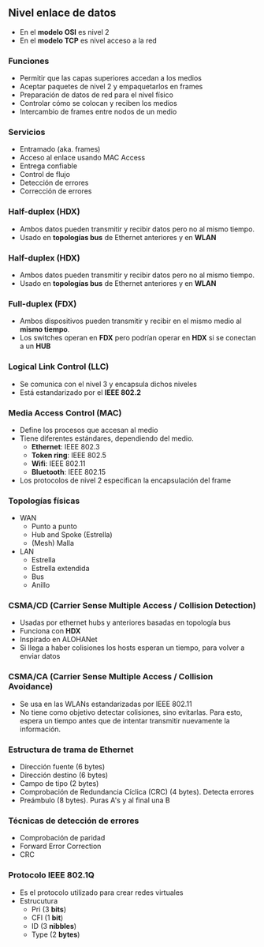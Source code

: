 ## Nivel enlace de datos

- En el **modelo OSI** es nivel 2
- En el **modelo TCP** es nivel acceso a la red

### Funciones
- Permitir que las capas superiores accedan a los medios
- Aceptar paquetes de nivel 2 y empaquetarlos en frames
- Preparación de datos de red para el nivel físico
- Controlar cómo se colocan y reciben los medios
- Intercambio de frames entre nodos de un medio

### Servicios

- Entramado (aka. frames)
- Acceso al enlace usando MAC Access
- Entrega confiable
- Control de flujo
- Detección de errores
- Corrección de errores

### Half-duplex (HDX)

- Ambos datos pueden transmitir y recibir datos pero no al mismo tiempo.
- Usado en **topologías bus** de Ethernet anteriores y en **WLAN**

### Half-duplex (HDX)

- Ambos datos pueden transmitir y recibir datos pero no al mismo tiempo.
- Usado en **topologías bus** de Ethernet anteriores y en **WLAN**

### Full-duplex (FDX)

- Ambos dispositivos pueden transmitir y recibir en el mismo medio al **mismo tiempo**.
- Los switches operan en **FDX** pero podrían operar en **HDX** si se conectan a un **HUB**

### Logical Link Control (LLC)

- Se comunica con el nivel 3 y encapsula dichos niveles
- Está estandarizado por el **IEEE 802.2**

### Media Access Control (MAC)

- Define los procesos que accesan al medio
- Tiene diferentes estándares, dependiendo del medio.
  - **Ethernet**: IEEE 802.3
  - **Token ring**: IEEE 802.5
  - **Wifi**: IEEE 802.11
  - **Bluetooth**: IEEE 802.15
- Los protocolos de nivel 2 especifican la encapsulación del frame

### Topologías físicas 
- WAN
  - Punto a punto
  - Hub and Spoke (Estrella)
  - (Mesh) Malla
- LAN
  - Estrella
  - Estrella extendida
  - Bus
  - Anillo

### CSMA/CD (Carrier Sense Multiple Access / Collision Detection)

- Usadas por ethernet hubs y anteriores basadas en topología bus
- Funciona con **HDX**
- Inspirado en ALOHANet
- Si llega a haber colisiones los hosts esperan un tiempo, para volver a enviar datos

### CSMA/CA (Carrier Sense Multiple Access / Collision Avoidance)

- Se usa en las WLANs estandarizadas por IEEE 802.11
- No tiene como objetivo detectar colisiones, sino evitarlas. Para esto, espera un tiempo antes que de intentar transmitir nuevamente la información.

### Estructura de trama de Ethernet

- Dirección fuente (6 bytes)
- Dirección destino (6 bytes)
- Campo de tipo (2 bytes)
- Comprobación de Redundancia Cíclica (CRC) (4 bytes). Detecta errores
- Preámbulo (8 bytes). Puras A's y al final una B

### Técnicas de detección de errores

- Comprobación de paridad
- Forward Error Correction
- CRC

### Protocolo IEEE 802.1Q

- Es el protocolo utilizado para crear redes virtuales
- Estrucutura
  - Pri (3 **bits**)
  - CFI (1 **bit**)
  - ID (3 **nibbles**)
  - Type (2 **bytes**)